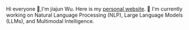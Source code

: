 Hi everyone 👋,I'm jiajun Wu.
Here is my [personal website](https://llm-chaser.github.io).
🔭 I'm currently working on Natural Language Processing (NLP), Large Language Models (LLMs), and Multimodal Intelligence.
